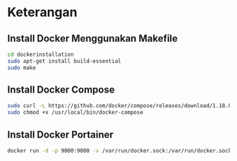 
Keterangan
==========

Install Docker Menggunakan Makefile
-----------
```bash
cd dockerinstallation
sudo apt-get install build-essential
sudo make
```

Install Docker Compose
-----------
```bash
sudo curl -L https://github.com/docker/compose/releases/download/1.18.0/docker-compose-`uname -s`-`uname -m` -o /usr/local/bin/docker-compose
sudo chmod +x /usr/local/bin/docker-compose
```

Install Docker Portainer
-----------
```bash 
docker run -d -p 9000:9000 -v /var/run/docker.sock:/var/run/docker.sock portainer/portainer
```
